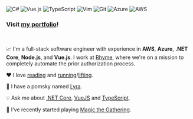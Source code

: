 ![C#](https://img.shields.io/badge/c%23-%23239120.svg?style=for-the-badge&logo=c-sharp&logoColor=white) ![Vue.js](https://img.shields.io/badge/vuejs-%2335495e.svg?style=for-the-badge&logo=vuedotjs&logoColor=%234FC08D) ![TypeScript](https://img.shields.io/badge/typescript-%23007ACC.svg?style=for-the-badge&logo=typescript&logoColor=white) ![Vim](https://img.shields.io/badge/VIM-%2311AB00.svg?style=for-the-badge&logo=vim&logoColor=white) ![Git](https://img.shields.io/badge/git-%23F05033.svg?style=for-the-badge&logo=git&logoColor=white) ![Azure](https://img.shields.io/badge/azure-%230072C6.svg?style=for-the-badge&logo=azure-devops&logoColor=white) ![AWS](https://img.shields.io/badge/AWS-%23FF9900.svg?style=for-the-badge&logo=amazon-aws&logoColor=white)

### Visit [my portfolio](https://rutholdja.netlify.app/)!

<br />

📈 I'm a full-stack software engineer with experience in **AWS**, **Azure**, **.NET Core**, **Node.js**, and **Vue.js**. I work at [Rhyme](https://www.getrhyme.com/), where we're on a mission to completely automate the prior authorization process.

❤ I love [reading](https://www.goodreads.com/user/show/72249220-ruth) and [running](https://www.strava.com/athletes/roldja)/[lifting](https://www.hevy.com/user/ruthrootz).

🐶 I have a pomsky named [Lyra](https://i.redd.it/cjx69yir8rb91.jpg).

💡 Ask me about [.NET Core](https://dotnet.microsoft.com/), [VueJS](https://vuejs.org/) and [TypeScript](https://www.typescriptlang.org/).

🎴 I've recently started playing [Magic the Gathering](https://magic.wizards.com/en).

<br />
